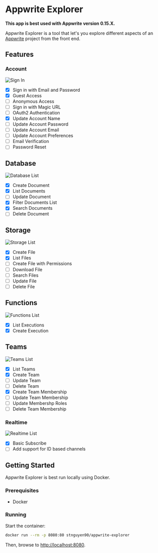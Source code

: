 # Appwrite Explorer

**This app is best used with Appwrite version 0.15.X.**

Appwrite Explorer is a tool that let's you explore different aspects of an [Appwrite](https://appwrite.io) project from the front end.

## Features

### Account

![Sign In](docs/sign-in.png)

- [x] Sign in with Email and Password
- [x] Guest Access
- [ ] Anonymous Access
- [ ] Sign in with Magic URL
- [ ] OAuth2 Authentication
- [x] Update Account Name
- [ ] Update Account Password
- [ ] Update Account Email
- [ ] Update Account Preferences
- [ ] Email Verification
- [ ] Password Reset

## Database

![Database List](docs/database-list.png)

- [x] Create Document
- [x] List Documents
- [ ] Update Document
- [x] Filter Documents List
- [x] Search Documents
- [ ] Delete Document

## Storage

![Storage List](docs/storage-list.png)

- [x] Create File
- [x] List Files
- [ ] Create File with Permissions
- [ ] Download File
- [ ] Search Files
- [ ] Update File
- [ ] Delete File

## Functions

![Functions List](docs/functions-list.png)

- [x] List Executions
- [x] Create Execution

## Teams

![Teams List](docs/teams-list.png)

- [x] List Teams
- [x] Create Team
- [ ] Update Team
- [ ] Delete Team
- [x] Create Team Membership
- [ ] Update Team Membership
- [ ] Update Membershp Roles
- [ ] Delete Team Membership

### Realtime

![Realtime List](docs/realtime-list.png)

- [x] Basic Subscribe
- [ ] Add support for ID based channels

## Getting Started

Appwrite Explorer is best run locally using Docker.

### Prerequisites

- Docker

### Running

Start the container:

```bash
docker run --rm -p 8080:80 stnguyen90/appwrite-explorer
```

Then, browse to [http://localhost:8080](http://localhost:8080).
